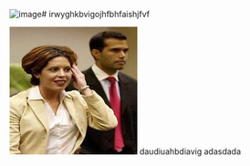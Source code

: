 <img width="512" alt="image" src="https://github.com/ExtinctPatronageDeodorize/irwyghkbvigojhfbhfaishjfvf/assets/89918587/0fde4ccd-41b8-47c4-a04e-4e0a603c2d28"># irwyghkbvigojhfbhfaishjfvf

![test image](img_197.jpg)
daudiuahbdiavig
adasdada
